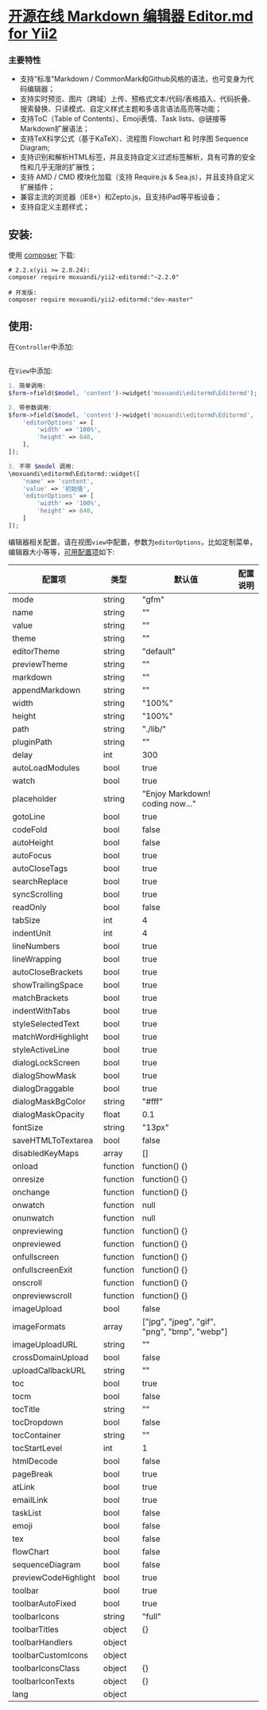 [开源在线 Markdown 编辑器 Editor.md for Yii2](http://editor.md.ipandao.com/)
================

### 主要特性

- 支持“标准”Markdown / CommonMark和Github风格的语法，也可变身为代码编辑器；
- 支持实时预览、图片（跨域）上传、预格式文本/代码/表格插入、代码折叠、搜索替换、只读模式、自定义样式主题和多语言语法高亮等功能；
- 支持ToC（Table of Contents）、Emoji表情、Task lists、@链接等Markdown扩展语法；
- 支持TeX科学公式（基于KaTeX）、流程图 Flowchart 和 时序图 Sequence Diagram;
- 支持识别和解析HTML标签，并且支持自定义过滤标签解析，具有可靠的安全性和几乎无限的扩展性；
- 支持 AMD / CMD 模块化加载（支持 Require.js & Sea.js），并且支持自定义扩展插件；
- 兼容主流的浏览器（IE8+）和Zepto.js，且支持iPad等平板设备；
- 支持自定义主题样式；


安装:
------------
使用 [composer](http://getcomposer.org/download/) 下载:
```
# 2.2.x(yii >= 2.0.24):
composer require moxuandi/yii2-editormd:"~2.2.0"

# 开发版:
composer require moxuandi/yii2-editormd:"dev-master"
```


使用:
-----

在`Controller`中添加:
```php

```

在`View`中添加:
```php
1. 简单调用:
$form->field($model, 'content')->widget('moxuandi\editormd\Editormd');

2. 带参数调用:
$form->field($model, 'content')->widget('moxuandi\editormd\Editormd', [
    'editorOptions' => [
        'width' => '100%',
        'height' => 640,
    ],
]);

3. 不带 $model 调用:
\moxuandi\editormd\Editormd::widget([
    'name' => 'content',
    'value' => '初始值',
    'editorOptions' => [
        'width' => '100%',
        'height' => 640,
    ]
]);
```

编辑器相关配置，请在视图`view`中配置，参数为`editorOptions`，比如定制菜单，编辑器大小等等，[可用配置项](https://github.com/pandao/editor.md/blob/master/editormd.js#L91)如下:

| 配置项 | 类型 | 默认值 | 配置说明 |
| ------------ | ------------ | ------------ | ------------ |
| mode | string | "gfm" |  |
| name | string | "" |  |
| value | string | "" |  |
| theme | string | "" |  |
| editorTheme | string | "default" |  |
| previewTheme | string | "" |  |
| markdown | string | "" |  |
| appendMarkdown | string | "" |  |
| width | string | "100%" |  |
| height | string | "100%" |  |
| path | string | "./lib/" |  |
| pluginPath | string | "" |  |
| delay | int | 300 |  |
| autoLoadModules | bool | true |  |
| watch | bool | true |  |
| placeholder | string | "Enjoy Markdown! coding now..." |  |
| gotoLine | bool | true |  |
| codeFold | bool | false |  |
| autoHeight | bool | false |  |
| autoFocus | bool | true |  |
| autoCloseTags | bool | true |  |
| searchReplace | bool | true |  |
| syncScrolling | bool | true |  |
| readOnly | bool | false |  |
| tabSize | int | 4 |  |
| indentUnit | int | 4 |  |
| lineNumbers | bool | true |  |
| lineWrapping | bool | true |  |
| autoCloseBrackets | bool | true |  |
| showTrailingSpace | bool | true |  |
| matchBrackets | bool | true |  |
| indentWithTabs | bool | true |  |
| styleSelectedText | bool | true |  |
| matchWordHighlight | bool | true |  |
| styleActiveLine | bool | true |  |
| dialogLockScreen | bool | true |  |
| dialogShowMask | bool | true |  |
| dialogDraggable | bool | true |  |
| dialogMaskBgColor | string | "#fff" |  |
| dialogMaskOpacity | float | 0.1 |  |
| fontSize | string | "13px" |  |
| saveHTMLToTextarea | bool | false |  |
| disabledKeyMaps | array | [] |  |
| onload | function | function() {} |  |
| onresize | function | function() {} |  |
| onchange | function | function() {} |  |
| onwatch | function | null |  |
| onunwatch | function | null |  |
| onpreviewing | function | function() {} |  |
| onpreviewed | function | function() {} |  |
| onfullscreen | function | function() {} |  |
| onfullscreenExit | function | function() {} |  |
| onscroll | function | function() {} |  |
| onpreviewscroll | function | function() {} |  |
| imageUpload | bool | false |  |
| imageFormats | array | ["jpg", "jpeg", "gif", "png", "bmp", "webp"] |  |
| imageUploadURL | string | "" |  |
| crossDomainUpload | bool | false |  |
| uploadCallbackURL | string | "" |  |
| toc | bool | true |  |
| tocm | bool | false |  |
| tocTitle | string | "" |  |
| tocDropdown | bool | false |  |
| tocContainer | string | "" |  |
| tocStartLevel | int | 1 |  |
| htmlDecode | bool | false |  |
| pageBreak | bool | true |  |
| atLink | bool | true |  |
| emailLink | bool | true |  |
| taskList | bool | false |  |
| emoji | bool | false |  |
| tex | bool | false |  |
| flowChart | bool | false |  |
| sequenceDiagram | bool | false |  |
| previewCodeHighlight | bool | true |  |
| toolbar | bool | true |  |
| toolbarAutoFixed | bool | true |  |
| toolbarIcons | string | "full" |  |
| toolbarTitles | object | {} |  |
| toolbarHandlers | object |  |  |
| toolbarCustomIcons | object |  |  |
| toolbarIconsClass | object | {} |  |
| toolbarIconTexts | object | {} |  |
| lang | object |  |  |
